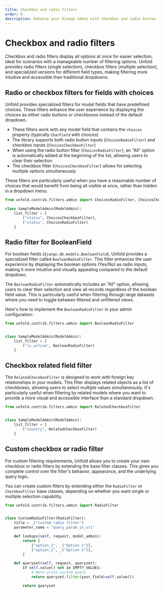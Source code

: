 ```yaml
---
title: Checkbox and radio filters
order: 6
description: Enhance your Django admin with checkbox and radio button filters for model fields with choices, boolean fields, and related fields, providing a more intuitive and user-friendly filtering experience.
---
```


# Checkbox and radio filters

Checkbox and radio filters display all options at once for easier selection, ideal for scenarios with a manageable number of filtering options. Unfold provides radio filters (single selection), checkbox filters (multiple selection), and specialized versions for different field types, making filtering more intuitive and accessible than traditional dropdowns.


## Radio or checkbox filters for fields with choices

Unfold provides specialized filters for model fields that have predefined choices. These filters enhance the user experience by displaying the choices as either radio buttons or checkboxes instead of the default dropdown.

- These filters work with any model field that contains the `choices` property (typically `CharField` with choices)
- The library supports both radio button inputs (`ChoicesRadioFilter`) and checkbox inputs (`ChoicesCheckboxFilter`)
- When using the radio button filter (`ChoicesRadioFilter`), an "All" option is automatically added at the beginning of the list, allowing users to clear their selection
- The checkbox filter (`ChoicesCheckboxFilter`) allows for selecting multiple options simultaneously

These filters are particularly useful when you have a reasonable number of choices that would benefit from being all visible at once, rather than hidden in a dropdown menu.

```python
from unfold.contrib.filters.admin import ChoicesRadioFilter, ChoicesCheckboxFilter

class SampleModelAdmin(ModelAdmin):
    list_filter = [
        ("status", ChoicesCheckboxFilter),
        ("status", ChoicesRadioFilter)
    ]
```

## Radio filter for BooleanField

For boolean fields (`django.db.models.BooleanField`), Unfold provides a specialized filter called `BooleanRadioFilter`. This filter enhances the user experience by displaying the boolean options (Yes/No) as radio inputs, making it more intuitive and visually appealing compared to the default dropdown.

The `BooleanRadioFilter` automatically includes an "All" option, allowing users to clear their selection and view all records regardless of the boolean field value. This is particularly useful when filtering through large datasets where you need to toggle between filtered and unfiltered views.

Here's how to implement the `BooleanRadioFilter` in your admin configuration:

```python
from unfold.contrib.filters.admin import BooleanRadioFilter


class SampleModelAdmin(ModelAdmin):
    list_filter = [
        ("is_active", BooleanRadioFilter)
    ]
```

## Checkbox related field filter

The `RelatedCheckboxFilter` is designed to work with foreign key relationships in your models. This filter displays related objects as a list of checkboxes, allowing users to select multiple values simultaneously. It's particularly useful when filtering by related models where you want to provide a more visual and accessible interface than a standard dropdown.

```python
from unfold.contrib.filters.admin import RelatedCheckboxFilter


class SampleModelAdmin(ModelAdmin):
    list_filter = [
        ("country", RelatedCheckboxFilter)
    ]
```

## Custom checkbox or radio filter

For custom filtering requirements, Unfold allows you to create your own checkbox or radio filters by extending the base filter classes. This gives you complete control over the filter's behavior, appearance, and the underlying query logic.

You can create custom filters by extending either the `RadioFilter` or `CheckboxFilter` base classes, depending on whether you want single or multiple selection capability.

```python
from unfold.contrib.filters.admin import RadioFilter


class CustomRadioFilter(RadioFilter):
    title = _("Custom radio filter")
    parameter_name = "query_param_in_uri"

    def lookups(self, request, model_admin):
        return [
            ["option_1", _("Option 1")],
            ["option_2", _("Option 2")],
        ]

    def queryset(self, request, queryset):
        if self.value() not in EMPTY_VALUES:
            # Here write custom query
            return queryset.filter(your_field=self.value())

        return queryset
```
